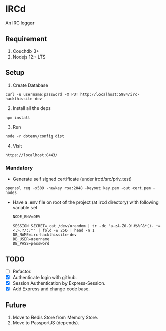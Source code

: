 # IRCd

An IRC logger

## Requirement

1. Couchdb 3+
2. Nodejs 12+ LTS

## Setup

1. Create Database

```
curl -u username:password -X PUT http://localhost:5984/irc-hackthissite-dev
```

2. Install all the deps

```
npm install
```

3. Run

```
node -r dotenv/config dist
```

4. Visit

```
https://localhost:8443/
```

### Mandatory

- Generate self signed certificate (under ircd/src/priv_test)

```
openssl req -x509 -newkey rsa:2048 -keyout key.pem -out cert.pem -nodes
```

- Have a .env file on root of the project (at ircd directory) with following variable set

  ```
  NODE_ENV=DEV

  SESSION_SECRET= cat /dev/urandom | tr -dc 'a-zA-Z0-9!#$%^&*()-_+=<,>.?/:;"' | fold -w 256 | head -n 1
  DB_NAME=irc-hackthissite-dev
  DB_USER=username
  DB_PASS=password
  ```

<!-- ```
Top level modules
npm ls -g --depth=0

-- generate self signed certificate --
openssl req -x509 -newkey rsa:2048 -keyout key.pem -out cert.pem -nodes

to get node via sudo in package.json otherwise sudo can't be used
           src            target
sudo ln -s $(type -p node) /usr/bin/node
``` -->

## TODO

- [ ] Refactor.
- [x] Authenticate login with github.
- [x] Session Authentication by Express-Session.
- [x] Add Express and change code base.

## Future

1. Move to Redis Store from Memory Store.
2. Move to PassportJS (depends).
